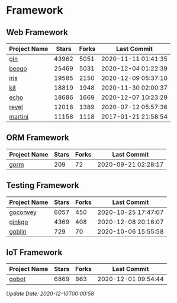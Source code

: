 # Framework

## Web Framework
| Project Name | Stars | Forks | Last Commit |
| ------------ | ----- | ----- | ----------- |
| [gin](https://github.com/gin-gonic/gin) | 43962 | 5051 | 2020-11-11 01:41:35 |
| [beego](https://github.com/astaxie/beego) | 25469 | 5031 | 2020-12-04 01:22:39 |
| [iris](https://github.com/kataras/iris) | 19585 | 2150 | 2020-12-09 05:37:10 |
| [kit](https://github.com/go-kit/kit) | 18819 | 1948 | 2020-11-30 02:00:37 |
| [echo](https://github.com/labstack/echo) | 18686 | 1669 | 2020-12-07 10:23:29 |
| [revel](https://github.com/revel/revel) | 12018 | 1389 | 2020-07-12 05:57:36 |
| [martini](https://github.com/go-martini/martini) | 11158 | 1118 | 2017-01-21 21:58:54 |

## ORM Framework
| Project Name | Stars | Forks | Last Commit |
| ------------ | ----- | ----- | ----------- |
| [gorm](https://github.com/jinzhu/gorm) | 209 | 72 | 2020-09-21 02:28:17 |

## Testing Framework
| Project Name | Stars | Forks | Last Commit |
| ------------ | ----- | ----- | ----------- |
| [goconvey](https://github.com/smartystreets/goconvey) | 6057 | 450 | 2020-10-25 17:47:07 |
| [ginkgo](https://github.com/onsi/ginkgo) | 4369 | 408 | 2020-12-08 20:16:07 |
| [goblin](https://github.com/franela/goblin) | 729 | 70 | 2020-10-06 15:55:58 |

## IoT Framework
| Project Name | Stars | Forks | Last Commit |
| ------------ | ----- | ----- | ----------- |
| [gobot](https://github.com/hybridgroup/gobot) | 6869 | 863 | 2020-12-01 09:54:44 |

*Update Date: 2020-12-10T00:00:58*